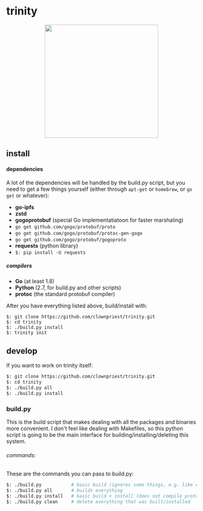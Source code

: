 # trinity

<p align="center">
<img src="http://i.imgur.com/3S2iUbl.png" width="300">
</p>



## install

#### dependencies

A lot of the dependencies will be handled by the build.py script, but you need to get a few things yourself (either through ```apt-get``` or ```homebrew```, or ```go get``` or whatever):
- **go-ipfs**
- **zstd**
- **gogoprotobuf**  (special Go implementatiatoon for faster marshaling)
 - ```go get github.com/gogo/protobuf/proto```
 - ```go get github.com/gogo/protobuf/protoc-gen-gogo```
 - ```go get github.com/gogo/protobuf/gogoproto```
- **requests** (python library)
 - `$: pip install -U requests`

##### compilers
- **Go** (at least 1.8)
- **Python** (2.7, for build.py and other scripts)
- **protoc** (the standard protobuf compiler)

After you have everything listed above, build/install with:

```
$: git clone https://github.com/clownpriest/trinity.git
$: cd trinity
$: ./build.py install
$: trinity init
```

## develop

If you want to work on trinity itself:


```bash
$: git clone https://github.com/clownpriest/trinity.git
$: cd trinity
$: ./build.py all
$: ./build.py install
```



### build.py

This is the build script that makes dealing with all the packages and binaries more convenient.
I don't feel like dealing with Makefiles, so this python script is going to be the main interface
for building/installing/deleting this system.

###### commands:

These are the commands you can pass to build.py:
```bash
$: ./build.py           # basic build (ignores some things, e.g. like compiling proto)
$: ./build.py all       # builds everything
$: ./build.py install   # basic build + install (does not compile proto)
$: ./build.py clean     # delete everything that was built/installed
```
